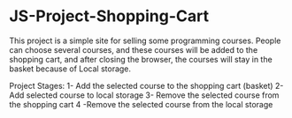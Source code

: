 # JS-Project-Shopping-Cart

This project is a simple site for selling some programming courses. People can choose several courses, 
and these courses will be added to the shopping cart, and after closing the browser, the courses will 
stay in the basket because of Local storage.

Project Stages:
1- Add the selected course to the shopping cart (basket)
2- Add selected course to local storage
3- Remove the selected course from the shopping cart
4 -Remove the selected course from the local storage
